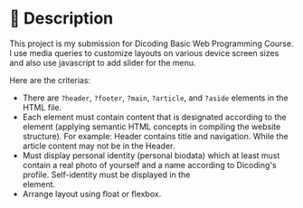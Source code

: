 # 📃 Description
This project is my submission for Dicoding Basic Web Programming Course. I use media queries to customize layouts on various device screen sizes and also use javascript to add slider for the menu.

Here are the criterias:
- There are `?header`, `?footer`, `?main`, `?article`, and `?aside` elements in the HTML file.
- Each element must contain content that is designated according to the element (applying semantic HTML concepts in compiling the website structure). For example: Header contains title and navigation. While the article content may not be in the Header.
- Must display personal identity (personal biodata) which at least must contain a real photo of yourself and a name according to Dicoding's profile. Self-identity must be displayed in the <aside> element.
- Arrange layout using float or flexbox.
